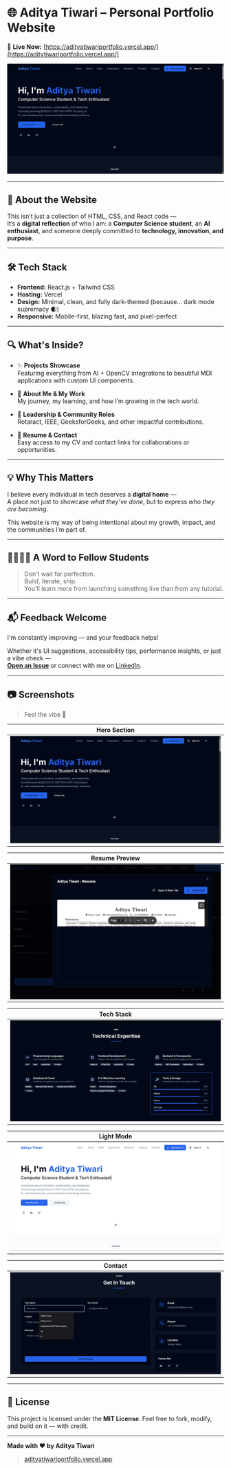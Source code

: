 # 🌐 Aditya Tiwari – Personal Portfolio Website

🚀 **Live Now:** [https://adityatiwariportfolio.vercel.app/](https://aditytiwariportfolio.vercel.app/)

![Portfolio Screenshot](./Screenshot%202025-06-08%20155802.png)

---

## 🧠 About the Website

This isn’t just a collection of HTML, CSS, and React code —  
It’s a **digital reflection** of who I am: a **Computer Science student**, an **AI enthusiast**, and someone deeply committed to **technology, innovation, and purpose**.

---

## 🛠 Tech Stack

- **Frontend:** React.js + Tailwind CSS  
- **Hosting:** Vercel  
- **Design:** Minimal, clean, and fully dark-themed (because... dark mode supremacy 🌒)  
- **Responsive:** Mobile-first, blazing fast, and pixel-perfect

---

## 🔍 What's Inside?

- ✨ **Projects Showcase**  
  Featuring everything from AI + OpenCV integrations to beautiful MDI applications with custom UI components.

- 🌱 **About Me & My Work**  
  My journey, my learning, and how I’m growing in the tech world.

- 🤝 **Leadership & Community Roles**  
  Rotaract, IEEE, GeeksforGeeks, and other impactful contributions.

- 🧾 **Resume & Contact**  
  Easy access to my CV and contact links for collaborations or opportunities.

---

## 💡 Why This Matters

I believe every individual in tech deserves a **digital home** —  
A place not just to showcase *what they’ve done*, but to express *who they are becoming*.

This website is my way of being intentional about my growth, impact, and the communities I’m part of.

---

## 🫱🏻‍🫲🏻 A Word to Fellow Students

> Don’t wait for perfection.  
> Build, iterate, ship.  
> You’ll learn more from launching something live than from any tutorial.

---

## 📬 Feedback Welcome

I'm constantly improving — and your feedback helps!

Whether it's UI suggestions, accessibility tips, performance insights, or just a vibe check —  
**[Open an Issue](https://github.com/adityatiwari12/Portfolio-website/issues)** or connect with me on [LinkedIn](https://www.linkedin.com/in/adityatiwari08/).

---

## 📷 Screenshots

> Feel the vibe 🌌

| Hero Section |
|--------------|
| ![Hero](./Screenshot%202025-06-08%20155802.png) |

| Resume Preview |
|--------------|
| ![Resume](Screenshot%202025-06-08%20160642.png) |

| Tech Stack |
|--------------|
| ![Tech Stack](Screenshot%202025-06-08%20160551.png) |

| Light Mode |
|--------------|
| ![Light Mode](Screenshot%202025-06-08%20160704.png) |

| Contact |
|--------------|
| ![Contact](Screenshot%202025-06-08%20160629.png) |

---

## 📄 License

This project is licensed under the **MIT License**. Feel free to fork, modify, and build on it — with credit.

---

**Made with ❤️ by Aditya Tiwari**

> [adityatiwariportfolio.vercel.app](https://adityatiwariportfolio.vercel.app/)
